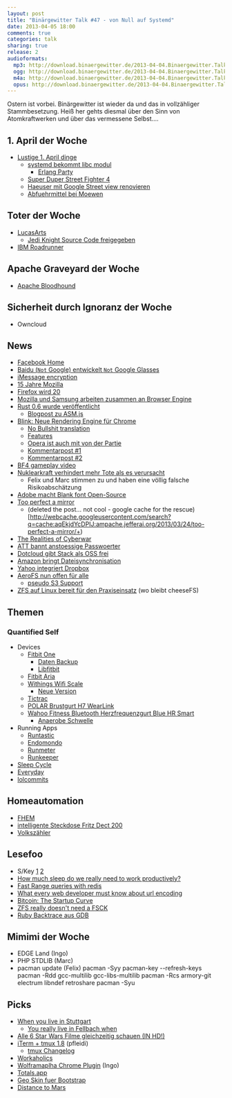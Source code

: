 ```yaml
---
layout: post
title: "Binärgewitter Talk #47 - von Null auf Systemd"
date: 2013-04-05 18:00
comments: true
categories: talk
sharing: true
release: 2
audioformats:
  mp3: http://download.binaergewitter.de/2013-04-04.Binaergewitter.Talk.47.mp3
  ogg: http://download.binaergewitter.de/2013-04-04.Binaergewitter.Talk.47.ogg
  m4a: http://download.binaergewitter.de/2013-04-04.Binaergewitter.Talk.47.m4a
  opus: http://download.binaergewitter.de/2013-04-04.Binaergewitter.Talk.47.opus
---
```

Ostern ist vorbei. Binärgewitter ist wieder da und das in vollzähliger Stammbesetzung. Heiß her gehts diesmal über den Sinn von Atomkraftwerken und über das vermessene Selbst....

## 1. April der Woche

- [Lustige 1. April dinge](http://vividtimes.com/round-up-all-best-april-fools-day-prank-around-the-world/)
    - [systemd bekommt libc modul](http://lists.freedesktop.org/archives/systemd-devel/2013-March/010062.html)
      * [Erlang Party](http://www.golem.de/news/zerg-demo-erlang-on-xen-startet-ohne-os-in-rund-100-millisekunden-1302-97673.html)
    - [Super Duper Street Fighter 4](http://www.capcom-unity.com/combofiend/blog/2013/04/01/introducing-super-duper-street-fighter-4)
    - [Haeuser mit Google Street view renovieren](http://www.googlewatchblog.de/2013/03/haeuser-google-street-view/)
    - [Abfuehrmittel bei Moewen](http://www.youtube.com/watch?v=B7a58JxWCUA&feature=youtu.be)

## Toter der Woche

- [LucasArts](http://www.gulli.com/news/21186-lucasarts-schliessung-nach-uebernahme-durch-disney-2013-04-04)
    - [Jedi Knight Source Code freigegeben](http://www.gulli.com/news/21186-lucasarts-schliessung-nach-uebernahme-durch-disney-2013-04-04)
- [IBM Roadrunner](http://arstechnica.com/information-technology/2013/03/worlds-fastest-supercomputer-from-09-is-now-obsolete-will-be-dismantled)

## Apache Graveyard der Woche

* [Apache Bloodhound](http://www.pro-linux.de/news/1/19629/apache-bloodhound-wird-offizielles-apache-projekt.html)

## Sicherheit durch Ignoranz der Woche

* Owncloud

## News

- [Facebook Home](http://techcrunch.com/2013/04/04/live-blog-live-from-the-facebook-phone-event/)
- [Baidu (`Not` Google) entwickelt `Not` Google Glasses](http://news.cnet.com/8301-1023_3-57577587-93/chinese-search-engine-develops-google-glass-rival-says-report/)
- [iMessage encryption](http://news.cnet.com/8301-13578_3-57577887-38/apples-imessage-encryption-trips-up-feds-surveillance/)
- [15 Jahre Mozilla](http://www.pro-linux.de/news/1/19632/alles-gute-15-jahre-mozilla.html)
- [Firefox wird 20](http://arstechnica.com/information-technology/2013/04/firefox-turns-20version-20-that-is/)
- [Mozilla und Samsung arbeiten zusammen an Browser Engine](https://blog.mozilla.org/blog/2013/04/03/mozilla-and-samsung-collaborate-on-next-generation-web-browser-engine/)
- [Rust 0.6 wurde veröffentlicht](https://github.com/mozilla/rust/blob/release-0.6/RELEASES.txt)
    - [Blogpost zu ASM.js](http://ejohn.org/blog/asmjs-javascript-compile-target/)
- [Blink: Neue Rendering Engine für Chrome](http://blog.chromium.org/2013/04/blink-rendering-engine-for-chromium.html)
    * [No Bullshit translation](http://prng.net/blink-faq.html)
    * [Features](http://www.chromium.org/blink#new-features)
    * [Opera ist auch mit von der Partie](http://www.brucelawson.co.uk/2013/hello-blink/)
    * [Kommentarpost #1](http://robertnyman.com/2013/04/04/thoughts-on-blink-googles-new-rendering-engine/)
    * [Kommentarpost #2](http://infrequently.org/2013/04/probably-wrong/)
- [BF4 gameplay video](http://www.youtube.com/watch?feature=player_embedded&v=U8HVQXkeU8U)
- [Nuklearkraft verhindert mehr Tote als es verursacht](http://cen.acs.org/articles/91/web/2013/04/Nuclear-Power-Prevents-Deaths-Causes.html)
    * Felix und Marc stimmen zu und haben eine völlig falsche Risikoabschätzung
- [Adobe macht Blank font Open-Source](http://www.heise.de/developer/meldung/Adobe-stellt-Blank-Font-unter-Open-Source-Lizenz-1833872.html)
- [Too perfect a mirror](http://jefferai.org/2013/03/24/too-perfect-a-mirror/)
    * (deleted the post... not cool - google cache for the rescue)[http://webcache.googleusercontent.com/search?q=cache:aqEkjdYcDPIJ:ampache.jefferai.org/2013/03/24/too-perfect-a-mirror/+)
- [The Realities of Cyberwar](https://blog.bit9.com/2013/04/02/the-realities-of-cyberwar-fear-uncertainty-and-doubt/)
- [ATT bannt anstoessige Passwoerter](http://arstechnica.com/security/2013/04/wtf-ats-profane-password-ban-lets-some-swears-through/)
- [Dotcloud gibt Stack als OSS frei](http://blog.dotcloud.com/new-sandbox)
- [Amazon bringt Dateisynchronisation](http://www.golem.de/news/cloud-drive-amazon-konkurriert-mit-dropbox-1304-98459.html)
- [Yahoo integriert Dropbox](http://www.golem.de/news/webmailer-yahoo-integriert-dropbox-1304-98481.html)
- [AeroFS nun offen für alle](http://www.golem.de/news/aerofs-das-bessere-dropbox-1304-98485.html)
    * [pseudo S3 Support](http://blog.aerofs.com/70/aerofss3-private-syncing-to-amazons-cloud-made-easy)
- [ZFS auf Linux bereit für den Praxiseinsatz](http://www.heise.de/developer/meldung/Dateisystem-ZFS-on-Linux-bereit-fuer-Alltagseinsatz-1833105.html) (wo bleibt cheeseFS)

## Themen

### Quantified Self

- Devices
  * [Fitbit One](http://www.amazon.de/dp/B009OC8W96?tag=pfleidi-21)
      * [Daten Backup](http://blog.marc-seeger.de/2012/09/16/backing-up-fitbit-data-using-their-api/)
      * [Libfitbit](https://github.com/openyou/libfitbit)
  * [Fitbit Aria](http://www.amazon.de/dp/B0077L8YOO?tag=pfleidi-21)
  * [Withings Wifi Scale](http://www.amazon.de/dp/B002JE2PSA?tag=pfleidi-21)
      - [Neue Version](http://www.amazon.de/dp/B00BKRQ4E8?tag=pfleidi-21)
  * [Tictrac](http://www.tictrac.com/)
  * [POLAR Brustgurt H7 WearLink](http://www.amazon.de/dp/B007S088F4?tag=pfleidi-21)
  * [Wahoo Fitness Bluetooth Herzfrequenzgurt Blue HR Smart](http://amzn.to/XT0Mjy)
    * [Anaerobe Schwelle](http://de.wikipedia.org/wiki/Anaerobe_Schwelle)
- Running Apps
  * [Runtastic](http://www.runtastic.com/)
  * [Endomondo](http://www.endomondo.com/)
  * [Runmeter](http://blog.marc-seeger.de/2011/10/21/running-apps-on-the-iphone/)
  * [Runkeeper](http://www.runkeeper.com)
- [Sleep Cycle](https://itunes.apple.com/de/app/sleep-cycle-alarm-clock/id320606217?l=en&mt=8)
- [Everyday](https://itunes.apple.com/de/app/everyday/id398081659?l=en&mt=8)
- [lolcommits](https://github.com/mroth/lolcommits)

## Homeautomation

  * [FHEM](http://fhem.de/fhem.html)
  * [intelligente Steckdose Fritz Dect 200](http://www.amazon.de/gp/product/B00AQ9E77M/ref=as_li_ss_tl?ie=UTF8&camp=1638&creative=19454&creativeASIN=B00AQ9E77M&linkCode=as2&tag=trektrip)
  * [Volkszähler](http://volkszaehler.org)

## Lesefoo

- S/Key [1](http://www.fatsquirrel.org/veghead/wot/skey.php) [2](http://www.ece.northwestern.edu/CSEL/skey/skey_eecs.html)
- [How much sleep do we really need to work productively?](http://blog.bufferapp.com/how-much-sleep-do-we-really-need-to-work-productively)
- [Fast Range queries with redis](http://engineering.getglue.com/post/46520116130/fast-range-queries-with-redis)
- [What every web developer must know about url encoding](http://blog.lunatech.com/2009/02/03/what-every-web-developer-must-know-about-url-encoding)
- [Bitcoin: The Startup Curve](http://www.avc.com/a_vc/2012/03/the-startup-curve.html)
- [ZFS really doesn't need a FSCK](http://www.c0t0d0s0.org/archives/6071-No,-ZFS-really-doesnt-need-a-fsck.html)
- [Ruby Backtrace aus GDB](http://isotope11.com/blog/getting-a-ruby-backtrace-from-gnu-debugger)

## Mimimi der Woche

- EDGE Land (Ingo)
- PHP STDLIB (Marc)
- pacman update (Felix)
        pacman -Syy
        pacman-key --refresh-keys
        pacman -Rdd gcc-multilib gcc-libs-multilib
        pacman -Rcs armory-git electrum libndef retroshare
        pacman -Syu

## Picks

- [When you live in Stuttgart](http://whenyouliveinstuttgart.tumblr.com/)
  * [You really live in Fellbach when](http://whenyoureallyliveinfellbach.tumblr.com/)
- [Alle 6 Star Wars Filme gleichzeitig schauen (IN HD!)](https://www.youtube.com/watch?v=xOLqGxuvf08&feature=player_embedded)
- [iTerm + tmux 1.8](https://code.google.com/p/iterm2/wiki/TmuxIntegration) (pfleidi)
  * [tmux Changelog](http://sourceforge.net/p/tmux/tmux-code/ci/master/tree/CHANGES)
- [Workaholics](http://www.imdb.com/title/tt1610527/)
- [Wolframaplha Chrome Plugin](http://www.wolframalpha.com/extensions/chrome-extension.html) (Ingo)
- [Totals.app](http://www.kedisoft.com/totals/)
- [Geo Skin fuer Bootstrap](http://divshot.github.com/geo-bootstrap/)
- [Distance to Mars](http://www.distancetomars.com/)

